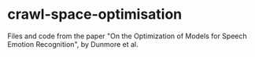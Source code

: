 # crawl-space-optimisation
Files and code from the paper "On the Optimization of Models for Speech Emotion Recognition", by Dunmore et al.
